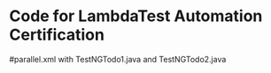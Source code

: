# Code for LambdaTest Automation Certification

#parallel.xml with TestNGTodo1.java and TestNGTodo2.java

